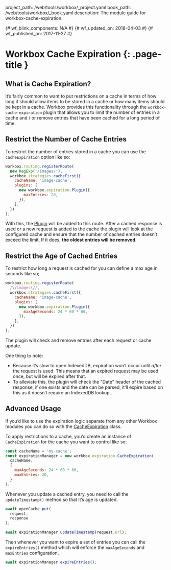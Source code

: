 project_path: /web/tools/workbox/_project.yaml
book_path: /web/tools/workbox/_book.yaml
description: The module guide for workbox-cache-expiration.

{# wf_blink_components: N/A #}
{# wf_updated_on: 2018-04-03 #}
{# wf_published_on: 2017-11-27 #}

# Workbox Cache Expiration {: .page-title }

## What is Cache Expiration?

It’s fairly common to want to put restrictions on a cache in terms of how long
it should allow items to be stored in a cache or how many items should be kept
in a cache. Workbox provides this functionality through the
`workbox-cache-expiration` plugin that allows you to limit the number of
entries in a cache and / or remove entries that have been cached for a long
period of time.

## Restrict the Number of Cache Entries

To restrict the number of entries stored in a cache you can use the
`cacheExpiration` option like so:

```javascript
workbox.routing.registerRoute(
  new RegExp('/images/'),
  workbox.strategies.cacheFirst({
    cacheName: 'image-cache',
    plugins: [
      new workbox.expiration.Plugin({
        maxEntries: 20,
      }),
    ],
  })
);
```

With this, the
[Plugin](/web/tools/workbox/reference-docs/latest/workbox.expiration.Plugin)
will be added to this route. After a cached response is used or a new request
is added to the cache the plugin will look at the configured cache and ensure
that the number of cached entries doesn’t exceed the limit. If it does,
**the oldest entries will be removed**.

## Restrict the Age of Cached Entries

To restrict how long a request is cached for you can define a max age in
seconds like so;

```javascript
workbox.routing.registerRoute(
  /\/images\//,
  workbox.strategies.cacheFirst({
    cacheName: 'image-cache',
    plugins: [
      new workbox.expiration.Plugin({
        maxAgeSeconds: 24 * 60 * 60,
      }),
    ],
  })
);
```

The plugin will check and remove entries after each request or cache update.

One thing to note:

- Because it’s slow to open IndexedDB, expiration won’t occur until
*after* the request is used. This means that an expired request may be
used once, but will be expired after that.
- To alleviate this, the plugin will check the "Date" header of the cached
response, if one exists and the date can be parsed, it’ll expire based on this
as it doesn’t require an IndexedDB lookup..

## Advanced Usage

If you’d like to use the expiration logic separate from any other Workbox
modules you can do so with the
[CacheExpiration](/web/tools/workbox/reference-docs/latest/workbox.expiration.CacheExpiration)
class.

To apply restrictions to a cache, you’d create an instance of `CacheExpiration`
for the cache you want to control like so:

```javascript
const cacheName = 'my-cache';
const expirationManager = new workbox.expiration.CacheExpiration(
  cacheName,
  {
    maxAgeSeconds: 24 * 60 * 60,
    maxEntries: 20,
  }
);
```

Whenever you update a cached entry, you need to call the `updateTimestamp()`
method so that it’s age is updated.

```javascript
await openCache.put(
  request,
  response
);

await expirationManager.updateTimestamp(request.url);
```

Then whenever you want to expire a set of entries you can call the
`expireEntries()` method which will enforce the `maxAgeSeconds` and
`maxEntries` configuration.

```javascript
await expirationManager.expireEntries();
```
